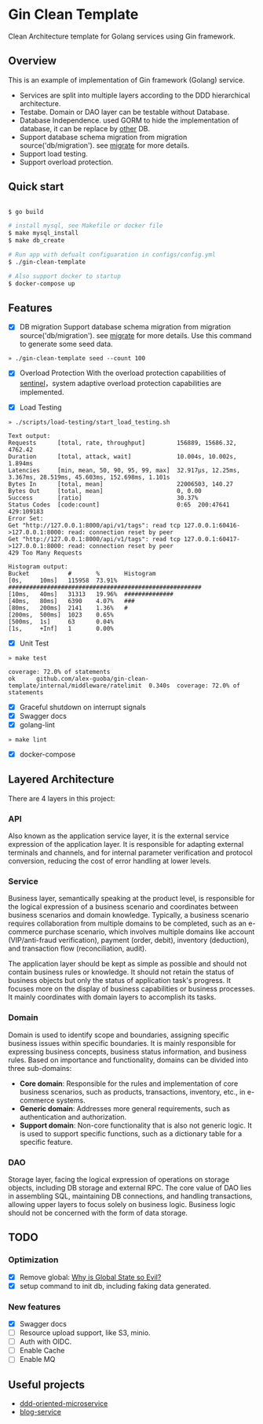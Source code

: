 
# Gin Clean Template

Clean Architecture template for Golang services using Gin framework.

## Overview 

This is an example of implementation of Gin framework (Golang) service.

- Services are split into multiple layers according to the DDD hierarchical architecture.
- Testabe. Domain or DAO layer can be testable without Database. 
- Database Independence. used GORM to hide the implementation of database, it can be replace by [other](https://gorm.io/docs/connecting_to_the_database.html) DB.
- Support database schema migration from migration source('db/migration'). see [migrate](https://github.com/golang-migrate/migrate) for more details.
- Support load testing.
- Support overload protection.


## Quick start

```sh

$ go build

# install mysql, see Makefile or docker file
$ make mysql_install
$ make db_create

# Run app with defualt configuaration in configs/config.yml
$ ./gin-clean-template

# Also support docker to startup
$ docker-compose up
```

## Features

- [x] DB migration
Support database schema migration from migration source('db/migration'). see [migrate](https://github.com/golang-migrate/migrate) for more details.
Use this command to generate some seed data.

``` shell
» ./gin-clean-template seed --count 100
```

- [x] Overload Protection
With the overload protection capabilities of [sentinel](https://github.com/alibaba/sentinel-golang)，system adaptive overload protection capabilities are implemented.

- [x] Load Testing

``` shell
» ./scripts/load-testing/start_load_testing.sh

Text output:
Requests      [total, rate, throughput]         156889, 15686.32, 4762.42
Duration      [total, attack, wait]             10.004s, 10.002s, 1.894ms
Latencies     [min, mean, 50, 90, 95, 99, max]  32.917µs, 12.25ms, 3.367ms, 28.519ms, 45.603ms, 152.698ms, 1.101s
Bytes In      [total, mean]                     22006503, 140.27
Bytes Out     [total, mean]                     0, 0.00
Success       [ratio]                           30.37%
Status Codes  [code:count]                      0:65  200:47641  429:109183
Error Set:
Get "http://127.0.0.1:8000/api/v1/tags": read tcp 127.0.0.1:60416->127.0.0.1:8000: read: connection reset by peer
Get "http://127.0.0.1:8000/api/v1/tags": read tcp 127.0.0.1:60417->127.0.0.1:8000: read: connection reset by peer
429 Too Many Requests

Histogram output:
Bucket           #       %       Histogram
[0s,     10ms]   115958  73.91%  #######################################################
[10ms,   40ms]   31313   19.96%  ##############
[40ms,   80ms]   6390    4.07%   ###
[80ms,   200ms]  2141    1.36%   #
[200ms,  500ms]  1023    0.65%
[500ms,  1s]     63      0.04%
[1s,     +Inf]   1       0.00%
```

- [x] Unit Test

``` shell
» make test

coverage: 72.0% of statements
ok      github.com/alex-guoba/gin-clean-template/internal/middleware/ratelimit  0.340s  coverage: 72.0% of statements
```

- [x] Graceful shutdown on interrupt signals
- [x] Swagger docs
- [x] golang-lint 

```shell
» make lint
```

- [x] docker-compose 

## Layered Architecture 

There are 4 layers in this project:

### API

Also known as the application service layer, it is the external service expression of the application layer. It is responsible for adapting external terminals and channels, and for internal parameter verification and protocol conversion, reducing the cost of error handling at lower levels.

### Service

Business layer, semantically speaking at the product level, is responsible for the logical expression of a business scenario and coordinates between business scenarios and domain knowledge. Typically, a business scenario requires collaboration from multiple domains to be completed, such as an e-commerce purchase scenario, which involves multiple domains like account (VIP/anti-fraud verification), payment (order, debit), inventory (deduction), and transaction flow (reconciliation, audit).

The application layer should be kept as simple as possible and should not contain business rules or knowledge. It should not retain the status of business objects but only the status of application task's progress. It focuses more on the display of business capabilities or business processes. It mainly coordinates with domain layers to accomplish its tasks.


### Domain

Domain is used to identify scope and boundaries, assigning specific business issues within specific boundaries. It is mainly responsible for expressing business concepts, business status information, and business rules. Based on importance and functionality, domains can be divided into three sub-domains:

- **Core domain**: Responsible for the rules and implementation of core business scenarios, such as products, transactions, inventory, etc., in e-commerce systems.
- **Generic domain**: Addresses more general requirements, such as authentication and authorization.
- **Support domain**: Non-core functionality that is also not generic logic. It is used to support specific functions, such as a dictionary table for a specific feature.


### DAO

Storage layer, facing the logical expression of operations on storage objects, including DB storage and external RPC. The core value of DAO lies in assembling SQL, maintaining DB connections, and handling transactions, allowing upper layers to focus solely on business logic. Business logic should not be concerned with the form of data storage.


## TODO

### Optimization
- [x] Remove global: [Why is Global State so Evil?](https://softwareengineering.stackexchange.com/questions/148108/why-is-global-state-so-evil)
- [x] setup command to init db, including faking data generated.

### New features
- [x] Swagger docs
- [ ] Resource upload support, like S3, minio.
- [ ] Auth with OIDC.
- [ ] Enable Cache
- [ ] Enable MQ

## Useful projects
- [ddd-oriented-microservice](https://learn.microsoft.com/en-us/dotnet/architecture/microservices/microservice-ddd-cqrs-patterns/ddd-oriented-microservice)
- [blog-service](https://github.com/go-programming-tour-book/blog-service)